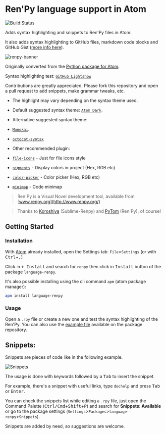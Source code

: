 # Ren'Py language support in Atom

[![Build Status](https://travis-ci.org/williamd1k0/language-renpy.svg)](https://travis-ci.org/williamd1k0/language-renpy)

Adds syntax highlighting and snippets to Ren'Py files in Atom.

It also adds syntax highlighting to GitHub files, markdown code blocks and GitHub Gist ([more info here](https://gist.github.com/williamd1k0/3b231c42e4a3efdd9759)).

![renpy-banner](https://t.gyazo.com/teams/thetimetunnel/952724864733e37ac528f4c9f3a07cf2.png)

Originally converted from the [Python package for Atom](https://github.com/atom/language-python).

Syntax highlighting test: [`GitHub Lightshow`](https://github-lightshow.herokuapp.com/?utf8=%E2%9C%93&scope=from-url&grammar_url=https%3A%2F%2Fgithub.com%2Fwilliamd1k0%2Flanguage-renpy%2Fblob%2Fmaster%2Fgrammars%2Frenpy.cson&grammar_text=&code_source=from-url&code_url=https%3A%2F%2Fgithub.com%2Fwilliamd1k0%2Flanguage-renpy%2Fblob%2Fmaster%2Fexample.rpy&code=)

Contributions are greatly appreciated. Please fork this repository and open a
pull request to add snippets, make grammar tweaks, etc.

* The highlight may vary depending on the syntax theme used.
* Default suggested syntax theme: [`Atom Dark`](https://atom.io/themes/atom-dark-syntax).
* Alternative suggested syntax theme:
 * [`Monokai`](https://atom.io/themes/monokai).
 * [`octocat-syntax`](https://atom.io/themes/octocat-syntax)


* Other recommended plugin:
 * [`file-icons`](https://atom.io/packages/file-icons)  - Just for file icons style
 * [`pigments`](https://atom.io/packages/pigments) - Display colors in project (Hex, RGB etc)
 * [`color-picker`](https://atom.io/packages/color-picker) - Color picker (Hex, RGB etc)
 * [`minimap`](https://atom.io/packages/minimap) - Code minimap


>Ren'Py is a Visual Novel development tool, available from [www.renpy.org](http://www.renpy.org/)

>Thanks to [Koroshiya](https://github.com/koroshiya) (Sublime-Renpy) and [PyTom](https://github.com/renpytom) (Ren'Py), of course!

## Getting Started

### Installation

With [Atom](https://atom.io/) already installed, open the Settings tab: `File`>`Settings` (or with <kbd>Ctrl</kbd>+<kbd>,</kbd>)

Click in <kbd>+ Install</kbd> and search for `renpy` then click in <kbd>Install</kbd> button of the package `language-renpy`.

It's also possible installing using the cli command `apm` (atom package manager):
```sh
apm install language-renpy
```

### Usage

Open a `.rpy` file or create a new one and test the syntax highlighting of the Ren'Py. You can also use the [example file](blob/master/example.rpy) available on the package repository.

## Snippets:

Snippets are pieces of code like in the following example.

![Snippets](http://i.imgur.com/J6Y17rA.gif)

The usage is done with keywords followed by a <kbd>Tab</kbd> to insert the snippet.

For example, there's a snippet with useful links, type `dochelp` and press <kbd>Tab</kbd> or <kbd>Enter</kbd>.

You can check the snippets list while editing a `.rpy` file, just open the Command Palette (<kbd>Ctrl/Cmd</kbd>+<kbd>Shift</kbd>+<kbd>P</kbd>) and search for **Snippets: Available** or go to the package settings (`Settings`>`Packages`>`language-renpy`>`Snippets`).

Snippets are added by need, so suggestions are welcome.
